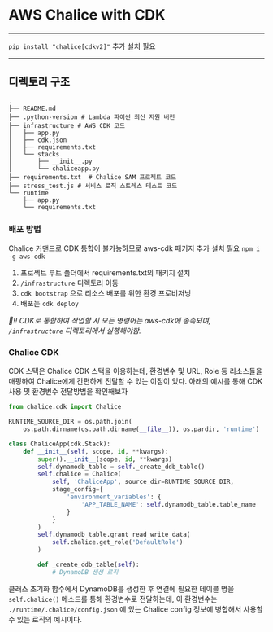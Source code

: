 # AWS Chalice with CDK

---

`pip install "chalice[cdkv2]"` 추가 설치 필요

---

## 디렉토리 구조

```
.
├── README.md
├── .python-version # Lambda 파이썬 최신 지원 버전
├── infrastructure # AWS CDK 코드
│   ├── app.py
│   ├── cdk.json
│   ├── requirements.txt
│   └── stacks
│       ├── __init__.py
│       └── chaliceapp.py
├── requirements.txt  # Chalice SAM 프로젝트 코드
├── stress_test.js # 서비스 로직 스트레스 테스트 코드
└── runtime
    ├── app.py
    └── requirements.txt
```

### 배포 방법

Chalice 커맨드로 CDK 통합이 불가능하므로 aws-cdk 패키지 추가 설치 필요 `npm i -g aws-cdk`

1. 프로젝트 루트 폴더에서 requirements.txt의 패키지 설치
2. `/infrastructure` 디렉토리 이동
3. `cdk bootstrap` 으로 리소스 배포를 위한 환경 프로비저닝
4. 배포는 `cdk deploy`

_👀!! CDK로 통합하여 작업할 시 모든 명령어는 aws-cdk에 종속되며, `/infrastructure` 디렉토리에서 실행해야함._

### Chalice CDK

CDK 스택은 Chalice CDK 스택을 이용하는데, 환경변수 및 URL, Role 등 리소스들을 매핑하여 Chalice에게 간편하게 전달할 수 있는 이점이 있다.
아래의 예시를 통해 CDK 사용 및 환경변수 전달방법을 확인해보자

```python
from chalice.cdk import Chalice

RUNTIME_SOURCE_DIR = os.path.join(
    os.path.dirname(os.path.dirname(__file__)), os.pardir, 'runtime')

class ChaliceApp(cdk.Stack):
    def __init__(self, scope, id, **kwargs):
        super().__init__(scope, id, **kwargs)
        self.dynamodb_table = self._create_ddb_table()
        self.chalice = Chalice(
            self, 'ChaliceApp', source_dir=RUNTIME_SOURCE_DIR,
            stage_config={
                'environment_variables': {
                    'APP_TABLE_NAME': self.dynamodb_table.table_name
                }
            }
        )
        self.dynamodb_table.grant_read_write_data(
            self.chalice.get_role('DefaultRole')
        )

        def _create_ddb_table(self):
            # DynamoDB 생성 로직
```

클래스 초기화 함수에서 DynamoDB를 생성한 후 연결에 필요한 테이블 명을 `self.chalice()` 메소드를 통해 환경변수로 전달하는데,
이 환경변수는 `./runtime/.chalice/config.json` 에 있는 Chalice config 정보에 병합해서 사용할 수 있는 로직의 예시이다.
